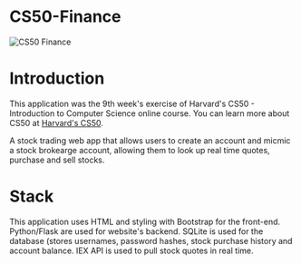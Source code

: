 # CS50-Finance
![CS50 Finance](https://user-images.githubusercontent.com/55661389/176224945-5b0451fb-35b0-49b5-9b92-4785d661e7ee.JPG)

<h1>Introduction</h1>

This application was the 9th week's exercise of Harvard's CS50 - Introduction to Computer Science online course. You can learn more about CS50 at [Harvard's CS50](https://cs50.harvard.edu/x/2022/psets/9/finance/).

A stock trading web app that allows users to create an account and micmic a stock brokearge account, allowing them to look up real time quotes, purchase and sell stocks.

<h1>Stack</h1>

This application uses HTML and styling with Bootstrap for the front-end. Python/Flask are used for website's backend. SQLite is used for the database (stores usernames, password hashes, stock purchase history and account balance. IEX API is used to pull stock quotes in real time.
